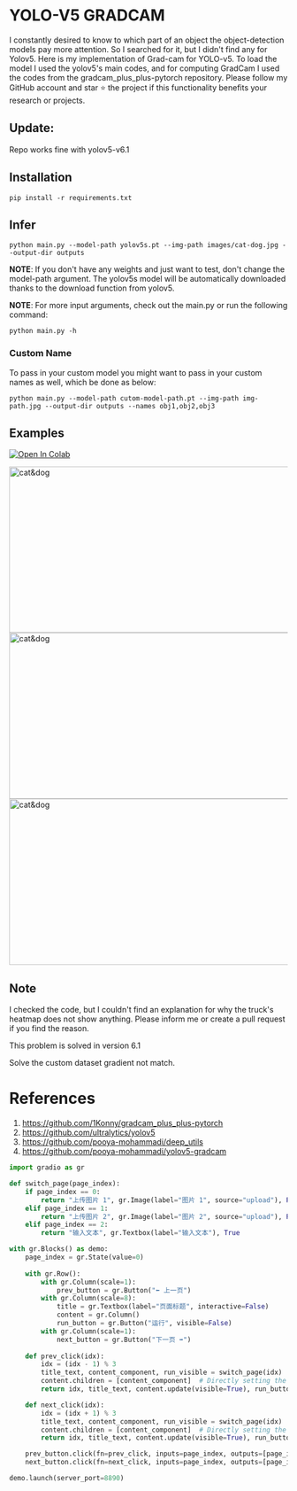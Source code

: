 # YOLO-V5 GRADCAM

I constantly desired to know to which part of an object the object-detection models pay more attention. So I searched for it, but I didn't find any for Yolov5.
Here is my implementation of Grad-cam for YOLO-v5. To load the model I used the yolov5's main codes, and for computing GradCam I used the codes from the gradcam_plus_plus-pytorch repository.
Please follow my GitHub account and star ⭐ the project if this functionality benefits your research or projects.

## Update:
Repo works fine with yolov5-v6.1


## Installation
`pip install -r requirements.txt`

## Infer
`python main.py --model-path yolov5s.pt --img-path images/cat-dog.jpg --output-dir outputs`

**NOTE**: If you don't have any weights and just want to test, don't change the model-path argument. The yolov5s model will be automatically downloaded thanks to the download function from yolov5. 

**NOTE**: For more input arguments, check out the main.py or run the following command:

```python main.py -h```

### Custom Name
To pass in your custom model you might want to pass in your custom names as well, which be done as below:
```
python main.py --model-path cutom-model-path.pt --img-path img-path.jpg --output-dir outputs --names obj1,obj2,obj3 
```
## Examples
[![Open In Colab](https://colab.research.google.com/assets/colab-badge.svg)](https://colab.research.google.com/github/pooya-mohammadi/yolov5-gradcam/blob/master/main.ipynb)

<img src="https://raw.githubusercontent.com/pooya-mohammadi/yolov5-gradcam/master/outputs/eagle-res.jpg" alt="cat&dog" height="300" width="1200">
<img src="https://raw.githubusercontent.com/pooya-mohammadi/yolov5-gradcam/master/outputs/cat-dog-res.jpg" alt="cat&dog" height="300" width="1200">
<img src="https://raw.githubusercontent.com/pooya-mohammadi/yolov5-gradcam/master/outputs/dog-res.jpg" alt="cat&dog" height="300" width="1200">

## Note
I checked the code, but I couldn't find an explanation for why the truck's heatmap does not show anything. Please inform me or create a pull request if you find the reason.

This problem is solved in version 6.1

Solve the custom dataset gradient not match.

# References
1. https://github.com/1Konny/gradcam_plus_plus-pytorch
2. https://github.com/ultralytics/yolov5
3. https://github.com/pooya-mohammadi/deep_utils
4. https://github.com/pooya-mohammadi/yolov5-gradcam
```python
import gradio as gr

def switch_page(page_index):
    if page_index == 0:
        return "上传图片 1", gr.Image(label="图片 1", source="upload"), False
    elif page_index == 1:
        return "上传图片 2", gr.Image(label="图片 2", source="upload"), False
    elif page_index == 2:
        return "输入文本", gr.Textbox(label="输入文本"), True

with gr.Blocks() as demo:
    page_index = gr.State(value=0)
    
    with gr.Row():
        with gr.Column(scale=1):
            prev_button = gr.Button("⬅️ 上一页")
        with gr.Column(scale=8):
            title = gr.Textbox(label="页面标题", interactive=False)
            content = gr.Column()
            run_button = gr.Button("运行", visible=False)
        with gr.Column(scale=1):
            next_button = gr.Button("下一页 ➡️")
    
    def prev_click(idx):
        idx = (idx - 1) % 3
        title_text, content_component, run_visible = switch_page(idx)
        content.children = [content_component]  # Directly setting the children
        return idx, title_text, content.update(visible=True), run_button.update(visible=run_visible)

    def next_click(idx):
        idx = (idx + 1) % 3
        title_text, content_component, run_visible = switch_page(idx)
        content.children = [content_component]  # Directly setting the children
        return idx, title_text, content.update(visible=True), run_button.update(visible=run_visible)

    prev_button.click(fn=prev_click, inputs=page_index, outputs=[page_index, title, content, run_button])
    next_button.click(fn=next_click, inputs=page_index, outputs=[page_index, title, content, run_button])

demo.launch(server_port=8890)